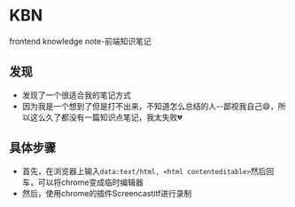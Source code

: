 # KBN

frontend knowledge note-前端知识笔记


## 发现

- 发现了一个很适合我的笔记方式
- 因为我是一个想到了但是打不出来，不知道怎么总结的人--鄙视我自己😄，所以这么久了都没有一篇知识点笔记，我太失败💔


## 具体步骤

- 首先，在浏览器上输入`data:text/html, <html contenteditable>`然后回车，可以将chrome变成临时编辑器
- 然后，使用chrome的插件Screencastitf进行录制




